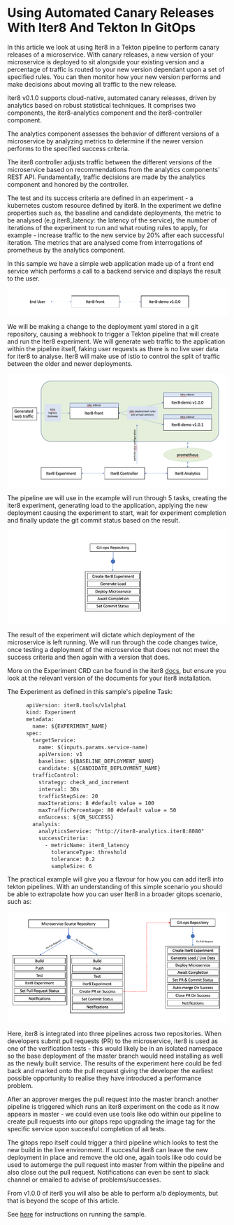 # Using Automated Canary Releases With Iter8 And Tekton In GitOps

In this article we look at using Iter8 in a Tekton pipeline to perform canary releases of a microservice.  With canary releases, a new version of your microservice is deployed to sit alongside your existing version and a percentage of traffic is routed to your new version dependant upon a set of specified rules.  You can then monitor how your new version performs and make decisions about moving all traffic to the new release. 

Iter8 v0.1.0 supports cloud-native, automated canary releases, driven by analytics based on robust statistical techniques. It comprises two components, the iter8-analytics component and the iter8-controller component. 

The analytics component assesses the behavior of different versions of a microservice by analyzing metrics to determine if the newer version performs to the specified success criteria. 

The iter8 controller adjusts traffic between the different versions of the microservice based on recommendations from the analytics components' REST API.  Fundamentally, traffic decisions are made by the analytics component and honored by the controller. 

The test and its success criteria are defined in an experiment - a kubernetes custom resource defined by iter8.  In the experiment we define properties such as, the baseline and candidate deployments, the metric to be analysed (e.g iter8_latency: the latency of the service), the number of iterations of the experiment to run and what routing rules to apply, for example - increase traffic to the new service by 20% after each successful iteration.  The metrics that are analysed come from interrogations of prometheus by the analytics component.


In this sample we have a simple web application made up of a front end service which performs a call to a backend service and displays the result to the user.

![Initial Application Flow](./images/application.png?raw=true "View Of The Two Services Communicating")

We will be making a change to the deployment yaml stored in a git repository, causing a webhook to trigger a Tekton pipeline that will create and run the Iter8 experiment.  We will generate web traffic to the application within the pipeline itself, faking user requests as there is no live user data for iter8 to analyse.  Iter8 will make use of istio to control the split of traffic between the older and newer deployments.

![Iter8 Experiment Flow](./images/experiment-architecture.png?raw=true "View Showing Iter8 Components with Application")

The pipeline we will use in the example will run through 5 tasks, creating the iter8 experiment, generating load to the application, applying the new deployment causing the experiment to start, wait for experiment completion and finally update the git commit status based on the result.

![Pipeline Overview](./images/pipeline.png?raw=true "Overview of Steps in The Pipeline")

The result of the experiment will dictate which deployment of the microservice is left running.  We will run through the code changes twice, once testing a deployment of the microservice that does not not meet the success criteria and then again with a version that does.

More on the Experiment CRD can be found in the iter8 [docs](https://github.com/iter8-tools/docs), but ensure you look at the relevant version of the documents for your iter8 installation.

The Experiment as defined in this sample's pipeline Task:

```
      apiVersion: iter8.tools/v1alpha1
      kind: Experiment 
      metadata:
        name: ${EXPERIMENT_NAME}
      spec:
        targetService:
          name: $(inputs.params.service-name)
          apiVersion: v1 
          baseline: ${BASELINE_DEPLOYMENT_NAME}
          candidate: ${CANDIDATE_DEPLOYMENT_NAME}
        trafficControl:
          strategy: check_and_increment
          interval: 30s
          trafficStepSize: 20
          maxIterations: 8 #default value = 100
          maxTrafficPercentage: 80 #default value = 50
          onSuccess: ${ON_SUCCESS}
        analysis:
          analyticsService: "http://iter8-analytics.iter8:8080"
          successCriteria:
            - metricName: iter8_latency
              toleranceType: threshold
              tolerance: 0.2
              sampleSize: 6
```

The practical example will give you a flavour for how you can add iter8 into tekton pipelines.  With an understanding of this simple scenario you should be able to extrapolate how you can user Iter8 in a broader gitops scenario, such as: 

![Larger Conceptual Use of Iter8 In GitOps](./images/concept.png?raw=true "Overview of a Larger GitOps Solution Involving Iter8")

Here, iter8 is integrated into three pipelines across two repositories.  When developers submit pull requests (PR) to the microservice, iter8 is used as one of the verification tests - this would likely be in an isolated namespace so the base deployment of the master branch would need installing as well as the newly built service.  The results of the experiment here could be fed back and marked onto the pull request giving the developer the earliest possible opportunity to realise they have introduced a performance problem.

After an approver merges the pull request into the master branch another pipeline is triggered which runs an iter8 experiment on the code as it now appears in master - we could even use tools like odo within our pipeline to create pull requests into our gitops repo upgrading the image tag for the specific service upon succesful completion of all tests.

The gitops repo itself could trigger a third pipeline which looks to test the new build in the live environment.  If succesful iter8 can leave the new deployment in place and remove the old one, again tools like odo could be used to automerge the pull request into master from within the pipeline and also close out the pull request.  Notifications can even be sent to slack channel or emailed to advise of problems/successes.

From v1.0.0 of iter8 you will also be able to perform a/b deployments, but that is beyond the scope of this article.

See [here](INSTRUCTIONS.md) for instructions on running the sample.